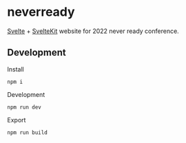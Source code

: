 # neverready

[Svelte](https://svelte.dev) + [SvelteKit](https://kit.svelte.dev) website for 2022 never ready conference.

## Development

Install
```
npm i
```

Development
```
npm run dev
```

Export
```
npm run build
```